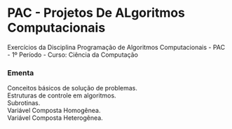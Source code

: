 # PAC - Projetos De ALgoritmos Computacionais

Exercícios da Disciplina Programação de Algoritmos Computacionais - PAC - 1º Período - Curso: Ciência da Computação

### Ementa
<p> 
Conceitos básicos de solução de problemas.<br />
Estruturas de controle em algoritmos.<br />
Subrotinas. <br />
Variável Composta Homogênea. <br />
Variável Composta Heterogênea.<br />
</p>
